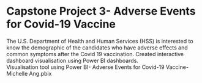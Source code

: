 # Capstone Project 3- Adverse Events for Covid-19 Vaccine
The U.S. Department of Health and Human Services (HSS) is interested to know the demographic of the candidates who have adverse effects and common symptoms after the Covid 19 vaccination. Created interactive dashboard visualisation using Power BI dashboards.
<br /> Visualisation tool using Power BI- Adverse Events for Covid-19 Vaccine- Michelle Ang.pbix
